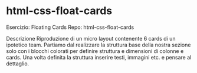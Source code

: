 # html-css-float-cards

Esercizio: Floating Cards
Repo: html-css-float-cards

Descrizione
Riproduzione di un micro layout contenente 6 cards di un ipotetico team.
Partiamo dal realizzare la struttura base della nostra sezione solo con i blocchi colorati per definire struttura e dimensioni di colonne e cards.
Una volta definita la struttura inserire  testi, immagini etc. e pensare al dettaglio.
